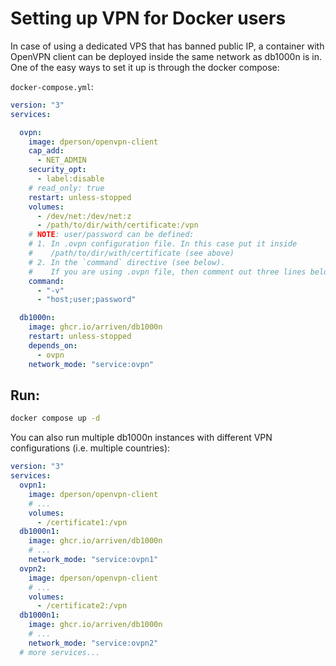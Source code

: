 # Setting up VPN for Docker users

In case of using a dedicated VPS that has banned public IP, a container with
OpenVPN client can be deployed inside the same network as db1000n is in.
One of the easy ways to set it up is through the docker compose:

`docker-compose.yml`:
```yaml
version: "3"
services:

  ovpn:
    image: dperson/openvpn-client
    cap_add:
      - NET_ADMIN
    security_opt:
      - label:disable
    # read_only: true
    restart: unless-stopped
    volumes:
      - /dev/net:/dev/net:z
      - /path/to/dir/with/certificate:/vpn
    # NOTE: user/password can be defined:
    # 1. In .ovpn configuration file. In this case put it inside
    #    /path/to/dir/with/certificate (see above)
    # 2. In the `command` directive (see below).
    #    If you are using .ovpn file, then comment out three lines below
    command:
      - "-v"
      - "host;user;password"

  db1000n:
    image: ghcr.io/arriven/db1000n
    restart: unless-stopped
    depends_on:
      - ovpn
    network_mode: "service:ovpn"
```


## Run:

```sh
docker compose up -d
```


You can also run multiple db1000n instances with different VPN
configurations (i.e. multiple countries):

```yaml
version: "3"
services:
  ovpn1:
    image: dperson/openvpn-client
    # ...
    volumes:
      - /certificate1:/vpn
  db1000n1:
    image: ghcr.io/arriven/db1000n
    # ...
    network_mode: "service:ovpn1"
  ovpn2:
    image: dperson/openvpn-client
    # ...
    volumes:
      - /certificate2:/vpn
  db1000n1:
    image: ghcr.io/arriven/db1000n
    # ...
    network_mode: "service:ovpn2"
  # more services...
```
